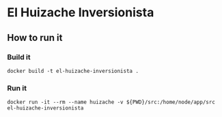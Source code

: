 # El Huizache Inversionista


## How to run it

### Build it
`docker build -t el-huizache-inversionista .`

### Run it
`docker run -it --rm --name huizache -v ${PWD}/src:/home/node/app/src el-huizache-inversionista`